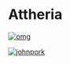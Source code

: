 # Attheria
[![omg](https://cdn.discordapp.com/attachments/1093911928495149170/1121096538735788122/FzJ4Hm-WwAAQ7Zp.png)](https://www.youtube.com/watch?v=QOhmcbfwxnA)

[![johnpork](https://cdn.discordapp.com/attachments/1093933642054643822/1124737580064321657/7352-johnpork.png)](https://www.youtube.com/watch?v=w5BnMKOG33M)




